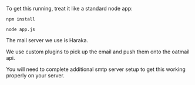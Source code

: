 To get this running, treat it like a standard node app:

````
npm install
````
````
node app.js
````

The mail server we use is Haraka.

We use custom plugins to pick up the email and push them onto the oatmail api.

You will need to complete additional smtp server setup to get this working properly on your server.